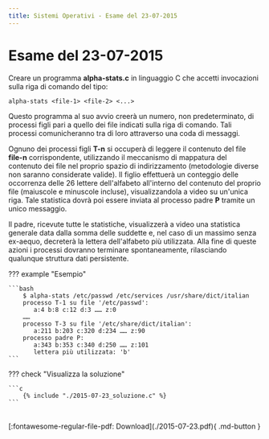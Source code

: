 ```yaml
---
title: Sistemi Operativi - Esame del 23-07-2015
---
```

# Esame del 23-07-2015

Creare un programma __alpha-stats.c__ in linguaggio C che accetti invocazioni sulla riga di
comando del tipo:

    alpha-stats <file-1> <file-2> <...>

Questo programma al suo avvio creerà un numero, non predeterminato, di processi figli
pari a quello dei file indicati sulla riga di comando. Tali processi comunicheranno tra di
loro attraverso una coda di messaggi.

Ognuno dei processi figli __T-n__ si occuperà di leggere il
contenuto del file __file-n__ corrispondente, utilizzando il
meccanismo di mappatura del contenuto dei file nel proprio
spazio di indirizzamento (metodologie diverse non saranno
considerate valide). Il figlio effettuerà un conteggio delle
occorrenza delle 26 lettere dell'alfabeto all'interno del
contenuto del proprio file (maiuscole e minuscole incluse),
visualizzandola a video su un'unica riga. Tale statistica dovrà
poi essere inviata al processo padre __P__ tramite un unico
messaggio.

Il padre, ricevute tutte le statistiche, visualizzerà a video una
statistica generale data dalla somma delle suddette e, nel
caso di un massimo senza ex-aequo, decreterà la lettera
dell'alfabeto più utilizzata.
Alla fine di queste azioni i processi dovranno terminare spontaneamente, rilasciando
qualunque struttura dati persistente.

??? example "Esempio"

    ```bash
        $ alpha-stats /etc/passwd /etc/services /usr/share/dict/italian
        processo T-1 su file '/etc/passwd': 
           a:4 b:8 c:12 d:3 …… z:0
        ……
        processo T-3 su file '/etc/share/dict/italian': 
           a:211 b:203 c:320 d:234 …… z:90
        processo padre P:
           a:343 b:353 c:340 d:250 …… z:101
           lettera più utilizzata: 'b'
    ```

??? check "Visualizza la soluzione"

    ```c
        {% include "./2015-07-23_soluzione.c" %}
    ```

<br>
[:fontawesome-regular-file-pdf: Download](./2015-07-23.pdf){ .md-button }
